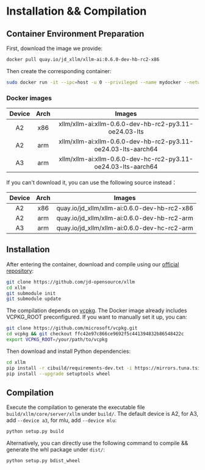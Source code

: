 # Installation && Compilation

## Container Environment Preparation
First, download the image we provide:
```bash
docker pull quay.io/jd_xllm/xllm-ai:0.6.0-dev-hb-rc2-x86
```
Then create the corresponding container:
```bash
sudo docker run -it --ipc=host -u 0 --privileged --name mydocker --network=host  --device=/dev/davinci0  --device=/dev/davinci_manager --device=/dev/devmm_svm --device=/dev/hisi_hdc -v /var/queue_schedule:/var/queue_schedule -v /mnt/cfs/9n-das-admin/llm_models:/mnt/cfs/9n-das-admin/llm_models -v /usr/local/Ascend/driver:/usr/local/Ascend/driver -v /usr/local/Ascend/add-ons/:/usr/local/Ascend/add-ons/ -v /usr/local/sbin/npu-smi:/usr/local/sbin/npu-smi -v /usr/local/sbin/:/usr/local/sbin/ -v /var/log/npu/conf/slog/slog.conf:/var/log/npu/conf/slog/slog.conf -v /var/log/npu/slog/:/var/log/npu/slog -v /export/home:/export/home -w /export/home -v ~/.ssh:/root/.ssh  -v /var/log/npu/profiling/:/var/log/npu/profiling -v /var/log/npu/dump/:/var/log/npu/dump -v /home/:/home/  -v /runtime/:/runtime/ quay.io/jd_xllm/xllm-ai:0.6.0-dev-hb-rc2-x86
```

### Docker images

| Device    |    Arch     |   Images      |
|:---------:|:-----------:|:-------------:|
| A2        |     x86     | xllm/xllm-ai:xllm-0.6.0-dev-hb-rc2-py3.11-oe24.03-lts | 
| A2        |     arm     | xllm/xllm-ai:xllm-0.6.0-dev-hb-rc2-py3.11-oe24.03-lts-aarch64 |
| A3        |     arm     | xllm/xllm-ai:xllm-0.6.0-dev-hc-rc2-py3.11-oe24.03-lts-aarch64 |

If you can't download it, you can use the following source instead：

| Device    |    Arch     |   Images      |
|:---------:|:-----------:|:-------------:|
| A2        |     x86     | quay.io/jd_xllm/xllm-ai:0.6.0-dev-hb-rc2-x86|
| A2        |     arm     | quay.io/jd_xllm/xllm-ai:0.6.0-dev-hb-rc2-arm |
| A3        |     arm     | quay.io/jd_xllm/xllm-ai:0.6.0-dev-hc-rc2-arm |

## Installation
After entering the container, download and compile using our [official repository](https://github.com/jd-opensource/xllm):
```bash
git clone https://github.com/jd-opensource/xllm
cd xllm
git submodule init
git submodule update
```
The compilation depends on [vcpkg](https://github.com/microsoft/vcpkg). The Docker image already includes VCPKG_ROOT preconfigured. If you want to manually set it up, you can:
```bash
git clone https://github.com/microsoft/vcpkg.git
cd vcpkg && git checkout ffc42e97c866ce9692f5c441394832b86548422c
export VCPKG_ROOT=/your/path/to/vcpkg
```
Then download and install Python dependencies:
```bash
cd xllm
pip install -r cibuild/requirements-dev.txt -i https://mirrors.tuna.tsinghua.edu.cn/pypi/web/simple
pip install --upgrade setuptools wheel
```

## Compilation
Execute the compilation to generate the executable file `build/xllm/core/server/xllm` under `build/`. The default device is A2, for A3, add `--device a3`, for mlu, add `--device mlu`:
```bash
python setup.py build
```
Alternatively, you can directly use the following command to compile && generate the whl package under `dist/`:
```bash
python setup.py bdist_wheel
```
